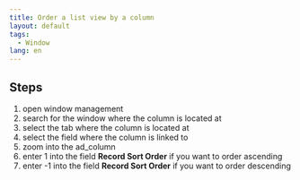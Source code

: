 ```yaml
---
title: Order a list view by a column
layout: default
tags:  
  - Window
lang: en
---
```



## Steps

1. open window management
1. search for the window where the column is located at
1. select the tab where the column is located at
1. select the field where the column is linked to
1. zoom into the ad_column
1. enter 1 into the field **Record Sort Order** if you want to order ascending
1. enter -1 into the field **Record Sort Order** if you want to order descending 
